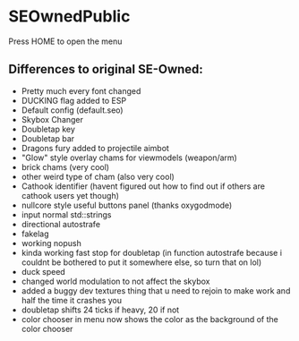 # SEOwnedPublic

Press HOME to open the menu

## Differences to original SE-Owned:
- Pretty much every font changed
- DUCKING flag added to ESP
- Default config (default.seo)
- Skybox Changer
- Doubletap key
- Doubletap bar
- Dragons fury added to projectile aimbot
- "Glow" style overlay chams for viewmodels (weapon/arm)
- brick chams (very cool)
- other weird type of cham (also very cool)
- Cathook identifier (havent figured out how to find out if others are cathook users yet though)
- nullcore style useful buttons panel (thanks oxygodmode)
- input normal std::strings
- directional autostrafe
- fakelag
- working nopush
- kinda working fast stop for doubletap (in function autostrafe because i couldnt be bothered to put it somewhere else, so turn that on lol)
- duck speed
- changed world modulation to not affect the skybox
- added a buggy dev textures thing that u need to rejoin to make work and half the time it crashes you
- doubletap shifts 24 ticks if heavy, 20 if not
- color chooser in menu now shows the color as the background of the color chooser

